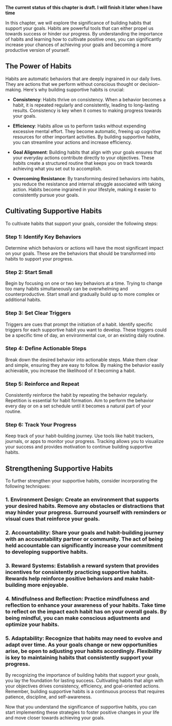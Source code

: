**The current status of this chapter is draft. I will finish it later when I have time**

In this chapter, we will explore the significance of building habits that support your goals. Habits are powerful tools that can either propel us towards success or hinder our progress. By understanding the importance of habits and learning how to cultivate positive ones, you can significantly increase your chances of achieving your goals and becoming a more productive version of yourself.

The Power of Habits
-------------------

Habits are automatic behaviors that are deeply ingrained in our daily lives. They are actions that we perform without conscious thought or decision-making. Here's why building supportive habits is crucial:

* **Consistency**: Habits thrive on consistency. When a behavior becomes a habit, it is repeated regularly and consistently, leading to long-lasting results. Consistency is key when it comes to making progress towards your goals.

* **Efficiency**: Habits allow us to perform tasks without expending excessive mental effort. They become automatic, freeing up cognitive resources for other important activities. By building supportive habits, you can streamline your actions and increase efficiency.

* **Goal Alignment**: Building habits that align with your goals ensures that your everyday actions contribute directly to your objectives. These habits create a structured routine that keeps you on track towards achieving what you set out to accomplish.

* **Overcoming Resistance**: By transforming desired behaviors into habits, you reduce the resistance and internal struggle associated with taking action. Habits become ingrained in your lifestyle, making it easier to consistently pursue your goals.

Cultivating Supportive Habits
-----------------------------

To cultivate habits that support your goals, consider the following steps:

### Step 1: Identify Key Behaviors

Determine which behaviors or actions will have the most significant impact on your goals. These are the behaviors that should be transformed into habits to support your progress.

### Step 2: Start Small

Begin by focusing on one or two key behaviors at a time. Trying to change too many habits simultaneously can be overwhelming and counterproductive. Start small and gradually build up to more complex or additional habits.

### Step 3: Set Clear Triggers

Triggers are cues that prompt the initiation of a habit. Identify specific triggers for each supportive habit you want to develop. These triggers could be a specific time of day, an environmental cue, or an existing daily routine.

### Step 4: Define Actionable Steps

Break down the desired behavior into actionable steps. Make them clear and simple, ensuring they are easy to follow. By making the behavior easily achievable, you increase the likelihood of it becoming a habit.

### Step 5: Reinforce and Repeat

Consistently reinforce the habit by repeating the behavior regularly. Repetition is essential for habit formation. Aim to perform the behavior every day or on a set schedule until it becomes a natural part of your routine.

### Step 6: Track Your Progress

Keep track of your habit-building journey. Use tools like habit trackers, journals, or apps to monitor your progress. Tracking allows you to visualize your success and provides motivation to continue building supportive habits.

Strengthening Supportive Habits
-------------------------------

To further strengthen your supportive habits, consider incorporating the following techniques:

### 1. **Environment Design**: Create an environment that supports your desired habits. Remove any obstacles or distractions that may hinder your progress. Surround yourself with reminders or visual cues that reinforce your goals.

### 2. **Accountability**: Share your goals and habit-building journey with an accountability partner or community. The act of being held accountable can significantly increase your commitment to developing supportive habits.

### 3. **Reward Systems**: Establish a reward system that provides incentives for consistently practicing supportive habits. Rewards help reinforce positive behaviors and make habit-building more enjoyable.

### 4. **Mindfulness and Reflection**: Practice mindfulness and reflection to enhance your awareness of your habits. Take time to reflect on the impact each habit has on your overall goals. By being mindful, you can make conscious adjustments and optimize your habits.

### 5. **Adaptability**: Recognize that habits may need to evolve and adapt over time. As your goals change or new opportunities arise, be open to adjusting your habits accordingly. Flexibility is key to maintaining habits that consistently support your progress.

By recognizing the importance of building habits that support your goals, you lay the foundation for lasting success. Cultivating habits that align with your objectives drives consistency, efficiency, and goal-oriented actions. Remember, building supportive habits is a continuous process that requires patience, discipline, and self-awareness.

Now that you understand the significance of supportive habits, you can start implementing these strategies to foster positive changes in your life and move closer towards achieving your goals.
